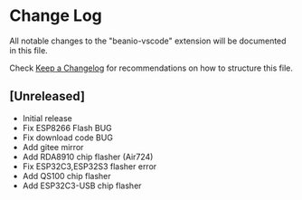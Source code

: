 # Change Log

All notable changes to the "beanio-vscode" extension will be documented in this file.

Check [Keep a Changelog](http://keepachangelog.com/) for recommendations on how to structure this file.

## [Unreleased]

- Initial release
- Fix ESP8266 Flash BUG
- Fix download code BUG
- Add gitee mirror
- Add RDA8910 chip flasher (Air724)
- Fix ESP32C3,ESP32S3 flasher error
- Add QS100 chip flasher
- Add ESP32C3-USB chip flasher
